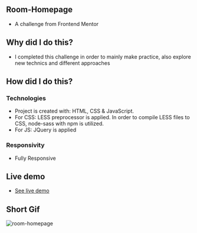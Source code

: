 ## Room-Homepage
<ul>
<li>A challenge from Frontend Mentor </li>
 </ul>
 
## Why did I do this?
<ul>
<li>I completed this challenge in order to mainly make practice, also explore new technics and different approaches</li>
</ul>
 
## How did I do this?
### Technologies
<ul>
<li>Project is created with: HTML, CSS & JavaScript.</li>
<li>For CSS: LESS preprocessor is applied. In order to compile LESS files to CSS, node-sass with npm is utilized.</li>
<li>For JS: JQuery is applied</li>
 </ul>
 
### Responsivity
<ul>
<li>Fully Responsive</li>
</ul>

## Live demo
<ul> 
<li><a href="https://room-homepage.gokseloz.vercel.app/" target="_blank">See live demo</a></li>
</ul>
  
## Short Gif
![room-homepage](https://user-images.githubusercontent.com/72968539/104715535-fa9e8a80-5726-11eb-85cd-67dccb40a9ca.gif)






